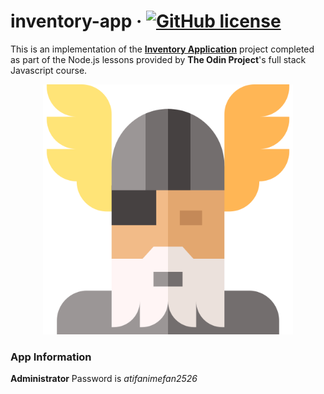 # inventory-app &middot; [![GitHub license](https://img.shields.io/badge/license-MIT-red.svg)](https://github.com/atifcppprogrammer/inventory-app/blob/master/LICENSE)
This is an implementation of the <b><a href = "https://www.theodinproject.com/courses/nodejs/lessons/inventory-application"> Inventory Application</a></b>
project completed as part of the Node.js lessons provided by <b>The Odin Project</b>'s full stack Javascript course.
<p align = "center"> <img src = "odin.png" width = "400" height = "400"> </p>

### App Information
**Administrator** Password is *atifanimefan2526*

